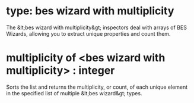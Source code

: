 # type: bes wizard with multiplicity

The &amp;lt;bes wizard with multiplicity&amp;gt; inspectors deal with arrays of BES Wizards, allowing you to extract unique properties and count them.

# multiplicity of &lt;bes wizard with multiplicity&gt; : integer

Sorts the list and returns the multiplicity, or count, of each unique element in the specified list of multiple &amp;lt;bes wizard&amp;gt; types.
